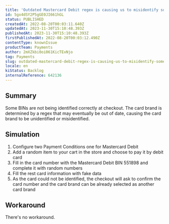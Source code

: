 ```yaml
---
title: 'Outdated Mastercard Debit regex is causing us to misidentify some BINs'
id: 5gx4dSY2P5gGE0JI661hGL
status: PUBLISHED
createdAt: 2022-08-20T00:03:11.640Z
updatedAt: 2023-11-30T15:10:48.393Z
publishedAt: 2023-11-30T15:10:48.393Z
firstPublishedAt: 2022-08-20T00:03:12.490Z
contentType: knownIssue
productTeam: Payments
author: 2mXZkbi0oi061KicTExNjo
tag: Payments
slug: outdated-mastercard-debit-regex-is-causing-us-to-misidentify-some-bins
locale: en
kiStatus: Backlog
internalReference: 642136
---
```


## Summary


Some BINs are not being identified correctly at checkout. The card brand is determined by a regex that may eventually be out of date, causing the card brand to be unidentified or misidentified.



## Simulation



1. Configure two Payment Conditions one for Mastercard Debit
2. Add a random item to your cart in the store and choose to pay it by debit card
3. Fill in the card number with the Mastercard Debit BIN 551898 and complete it with random numbers
4. Fill the rest card information with fake data
5. As the card could not be identified, the checkout will ask to confirm the card number and the card brand can be already selected as another card brand



## Workaround


There's no workaround.

